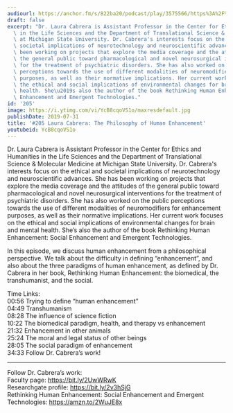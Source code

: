 ```yaml
---
audiourl: https://anchor.fm/s/822ba20/podcast/play/3575566/https%3A%2F%2Fd3ctxlq1ktw2nl.cloudfront.net%2Fproduction%2F2019-5-15%2F17013156-44100-2-5f36f52c29af1.m4a
draft: false
excerpt: "Dr. Laura Cabrera is Assistant Professor in the Center for Ethics and Humanities\
  \ in the Life Sciences and the Department of Translational Science & Molecular Medicine\
  \ at Michigan State University. Dr. Cabrera's interests focus on the ethical and\
  \ societal implications of neurotechnology and neuroscientific advances. She has\
  \ been working on projects that explore the media coverage and the attitudes of\
  \ the general public toward pharmacological and novel neurosurgical interventions\
  \ for the treatment of psychiatric disorders. She has also worked on the public\
  \ perceptions towards the use of different modalities of neuromodifiers for enhancement\
  \ purposes, as well as their normative implications. Her current work focuses on\
  \ the ethical and social implications of environmental changes for brain and mental\
  \ health. She\u2019s also the author of the book Rethinking Human Enhancement: Social\
  \ Enhancement and Emergent Technologies."
id: '205'
image: https://i.ytimg.com/vi/YcB8cqoVS1o/maxresdefault.jpg
publishDate: 2019-07-31
title: '#205 Laura Cabrera: The Philosophy of Human Enhancement'
youtubeid: YcB8cqoVS1o
---
```

<div class="timelinks">

Dr. Laura Cabrera is Assistant Professor in the Center for Ethics and Humanities in the Life Sciences and the Department of Translational Science & Molecular Medicine at Michigan State University. Dr. Cabrera's interests focus on the ethical and societal implications of neurotechnology and neuroscientific advances. She has been working on projects that explore the media coverage and the attitudes of the general public toward pharmacological and novel neurosurgical interventions for the treatment of psychiatric disorders. She has also worked on the public perceptions towards the use of different modalities of neuromodifiers for enhancement purposes, as well as their normative implications. Her current work focuses on the ethical and social implications of environmental changes for brain and mental health. She’s also the author of the book Rethinking Human Enhancement: Social Enhancement and Emergent Technologies.

In this episode, we discuss human enhancement from a philosophical perspective. We talk about the difficulty in defining “enhancement”, and also about the three paradigms of human enhancement, as defined by Dr. Cabrera in her book, Rethinking Human Enhancement: the biomedical, the transhumanist, and the social.

Time Links:  
<time>00:56</time> Trying to define “human enhancement”  
<time>04:49</time> Transhumanism  
<time>08:28</time> The influence of science fiction                                   
<time>10:22</time> The biomedical paradigm, health, and therapy vs enhancement  
<time>21:32</time> Enhancement in other animals  
<time>25:24</time> The moral and legal status of other beings  
<time>28:05</time> The social paradigm of enhancement  
<time>34:33</time> Follow Dr. Cabrera’s work!

---

Follow Dr. Cabrera’s work:  
Faculty page: https://bit.ly/2UwWRwK  
Researchgate profile: https://bit.ly/2v3hSjG  
Rethinking Human Enhancement: Social Enhancement and Emergent Technologies: https://amzn.to/2WuJE8x
</div>

